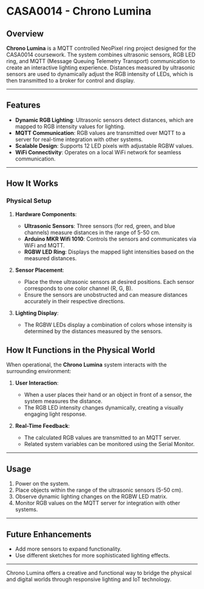 # CASA0014 - Chrono Lumina

## Overview

**Chrono Lumina** is a MQTT controlled NeoPixel ring project designed for the CASA0014 coursework. The system combines ultrasonic sensors, RGB LED ring, and MQTT (Message Queuing Telemetry Transport) communication to create an interactive lighting experience. Distances measured by ultrasonic sensors are used to dynamically adjust the RGB intensity of LEDs, which is then transmitted to a broker for control and display.

---

## Features

- **Dynamic RGB Lighting**: Ultrasonic sensors detect distances, which are mapped to RGB intensity values for lighting.
- **MQTT Communication**: RGB values are transmitted over MQTT to a server for real-time integration with other systems.
- **Scalable Design**: Supports 12 LED pixels with adjustable RGBW values.
- **WiFi Connectivity**: Operates on a local WiFi network for seamless communication.

---

## How It Works

### Physical Setup

1. **Hardware Components**:
   - **Ultrasonic Sensors**: Three sensors (for red, green, and blue channels) measure distances in the range of 5-50 cm.
   - **Arduino MKR Wifi 1010**: Controls the sensors and communicates via WiFi and MQTT.
   - **RGBW LED Ring**: Displays the mapped light intensities based on the measured distances.

2. **Sensor Placement**:
   - Place the three ultrasonic sensors at desired positions. Each sensor corresponds to one color channel (R, G, B).
   - Ensure the sensors are unobstructed and can measure distances accurately in their respective directions.

3. **Lighting Display**:
   - The RGBW LEDs display a combination of colors whose intensity is determined by the distances measured by the sensors.

## How It Functions in the Physical World

When operational, the **Chrono Lumina** system interacts with the surrounding environment:

1. **User Interaction**:
   - When a user places their hand or an object in front of a sensor, the system measures the distance.
   - The RGB LED intensity changes dynamically, creating a visually engaging light response.

2. **Real-Time Feedback**:
   - The calculated RGB values are transmitted to an MQTT server.
   - Related system variables can be monitored using the Serial Monitor.

---

## Usage

1. Power on the system.
2. Place objects within the range of the ultrasonic sensors (5-50 cm).
3. Observe dynamic lighting changes on the RGBW LED matrix.
4. Monitor RGB values on the MQTT server for integration with other systems.

---

## Future Enhancements

- Add more sensors to expand functionality.
- Use different sketches for more sophisticated lighting effects.

---

Chrono Lumina offers a creative and functional way to bridge the physical and digital worlds through responsive lighting and IoT technology.
